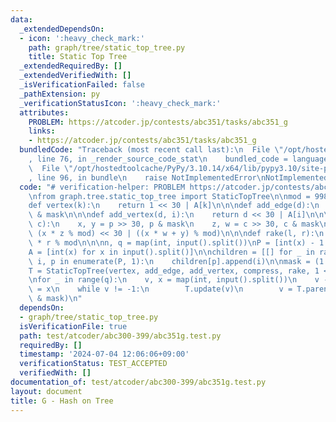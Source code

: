 ```yaml
---
data:
  _extendedDependsOn:
  - icon: ':heavy_check_mark:'
    path: graph/tree/static_top_tree.py
    title: Static Top Tree
  _extendedRequiredBy: []
  _extendedVerifiedWith: []
  _isVerificationFailed: false
  _pathExtension: py
  _verificationStatusIcon: ':heavy_check_mark:'
  attributes:
    PROBLEM: https://atcoder.jp/contests/abc351/tasks/abc351_g
    links:
    - https://atcoder.jp/contests/abc351/tasks/abc351_g
  bundledCode: "Traceback (most recent call last):\n  File \"/opt/hostedtoolcache/PyPy/3.10.14/x64/lib/pypy3.10/site-packages/onlinejudge_verify/documentation/build.py\"\
    , line 76, in _render_source_code_stat\n    bundled_code = language.bundle(\n\
    \  File \"/opt/hostedtoolcache/PyPy/3.10.14/x64/lib/pypy3.10/site-packages/onlinejudge_verify/languages/python.py\"\
    , line 96, in bundle\n    raise NotImplementedError\nNotImplementedError\n"
  code: "# verification-helper: PROBLEM https://atcoder.jp/contests/abc351/tasks/abc351_g\n\
    \nfrom graph.tree.static_top_tree import StaticTopTree\n\nmod = 998244353\n\n\n\
    def vertex(k):\n    return 1 << 30 | A[k]\n\n\ndef add_edge(d):\n    return d\
    \ & mask\n\n\ndef add_vertex(d, i):\n    return d << 30 | A[i]\n\n\ndef compress(p,\
    \ c):\n    x, y = p >> 30, p & mask\n    z, w = c >> 30, c & mask\n    return\
    \ (x * z % mod) << 30 | ((x * w + y) % mod)\n\n\ndef rake(l, r):\n    return l\
    \ * r % mod\n\n\nn, q = map(int, input().split())\nP = [int(x) - 1 for x in input().split()]\n\
    A = [int(x) for x in input().split()]\n\nchildren = [[] for _ in range(n)]\nfor\
    \ i, p in enumerate(P, 1):\n    children[p].append(i)\n\nmask = (1 << 30) - 1\n\
    T = StaticTopTree(vertex, add_edge, add_vertex, compress, rake, 1 << 30, 1, children)\n\
    \nfor _ in range(q):\n    v, x = map(int, input().split())\n    v -= 1\n    A[v]\
    \ = x\n    while v != -1:\n        T.update(v)\n        v = T.parent[v]\n    print(T.solve()\
    \ & mask)\n"
  dependsOn:
  - graph/tree/static_top_tree.py
  isVerificationFile: true
  path: test/atcoder/abc300-399/abc351g.test.py
  requiredBy: []
  timestamp: '2024-07-04 12:06:06+09:00'
  verificationStatus: TEST_ACCEPTED
  verifiedWith: []
documentation_of: test/atcoder/abc300-399/abc351g.test.py
layout: document
title: G - Hash on Tree
---
```

